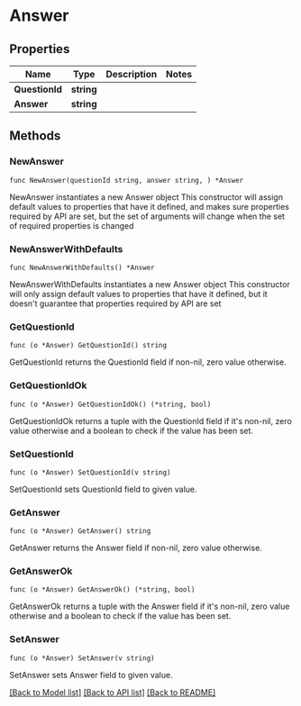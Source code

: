 # Answer

## Properties

Name | Type | Description | Notes
------------ | ------------- | ------------- | -------------
**QuestionId** | **string** |  | 
**Answer** | **string** |  | 

## Methods

### NewAnswer

`func NewAnswer(questionId string, answer string, ) *Answer`

NewAnswer instantiates a new Answer object
This constructor will assign default values to properties that have it defined,
and makes sure properties required by API are set, but the set of arguments
will change when the set of required properties is changed

### NewAnswerWithDefaults

`func NewAnswerWithDefaults() *Answer`

NewAnswerWithDefaults instantiates a new Answer object
This constructor will only assign default values to properties that have it defined,
but it doesn't guarantee that properties required by API are set

### GetQuestionId

`func (o *Answer) GetQuestionId() string`

GetQuestionId returns the QuestionId field if non-nil, zero value otherwise.

### GetQuestionIdOk

`func (o *Answer) GetQuestionIdOk() (*string, bool)`

GetQuestionIdOk returns a tuple with the QuestionId field if it's non-nil, zero value otherwise
and a boolean to check if the value has been set.

### SetQuestionId

`func (o *Answer) SetQuestionId(v string)`

SetQuestionId sets QuestionId field to given value.


### GetAnswer

`func (o *Answer) GetAnswer() string`

GetAnswer returns the Answer field if non-nil, zero value otherwise.

### GetAnswerOk

`func (o *Answer) GetAnswerOk() (*string, bool)`

GetAnswerOk returns a tuple with the Answer field if it's non-nil, zero value otherwise
and a boolean to check if the value has been set.

### SetAnswer

`func (o *Answer) SetAnswer(v string)`

SetAnswer sets Answer field to given value.



[[Back to Model list]](../README.md#documentation-for-models) [[Back to API list]](../README.md#documentation-for-api-endpoints) [[Back to README]](../README.md)


